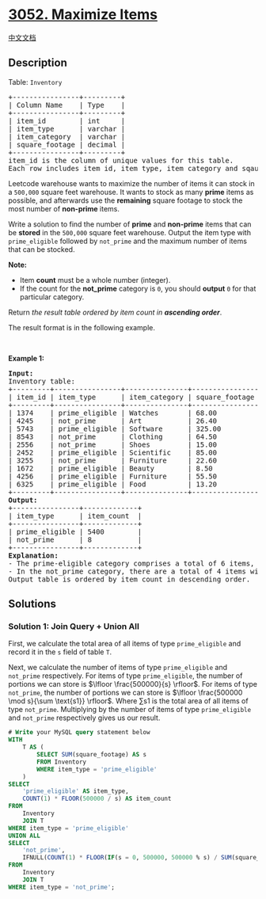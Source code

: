 # [3052. Maximize Items](https://leetcode.com/problems/maximize-items)

[中文文档](/solution/3000-3099/3052.Maximize%20Items/README.md)

<!-- tags: -->

## Description

<p>Table: <font face="monospace"><code>Inventory</code></font></p>

<pre>
+----------------+---------+ 
| Column Name    | Type    | 
+----------------+---------+ 
| item_id        | int     | 
| item_type      | varchar |
| item_category  | varchar |
| square_footage | decimal |
+----------------+---------+
item_id is the column of unique values for this table.
Each row includes item id, item type, item category and sqaure footage.
</pre>

<p>Leetcode warehouse wants to maximize the number of items it can stock in a <code>500,000</code> square feet warehouse. It wants to stock as many <strong>prime</strong> items as possible, and afterwards use the <strong>remaining</strong> square footage to stock the most number of <strong>non-prime</strong> items.</p>

<p>Write a solution to find the number of <strong>prime</strong> and <strong>non-prime</strong> items that can be <strong>stored</strong> in the <code>500,000</code> square feet warehouse. Output the item type with <code>prime_eligible</code> followed by <code>not_prime</code> and the maximum number of items that can be stocked.</p>

<p><strong>Note:</strong></p>

<ul>
	<li>Item <strong>count</strong> must be a whole number (integer).</li>
	<li>If the count for the <strong>not_prime</strong> category is <code>0</code>, you should <strong>output</strong> <code>0</code> for that particular category.</li>
</ul>

<p>Return <em>the result table ordered by item count in <strong>ascending order</strong></em>.</p>

<p>The result format is in the following example.</p>

<p>&nbsp;</p>
<p><strong class="example">Example 1:</strong></p>

<pre>
<strong>Input:</strong> 
Inventory table:
+---------+----------------+---------------+----------------+
| item_id | item_type      | item_category | square_footage | 
+---------+----------------+---------------+----------------+
| 1374    | prime_eligible | Watches       | 68.00          | 
| 4245    | not_prime      | Art           | 26.40          | 
| 5743    | prime_eligible | Software      | 325.00         | 
| 8543    | not_prime      | Clothing      | 64.50          |  
| 2556    | not_prime      | Shoes         | 15.00          |
| 2452    | prime_eligible | Scientific    | 85.00          |
| 3255    | not_prime      | Furniture     | 22.60          | 
| 1672    | prime_eligible | Beauty        | 8.50           |  
| 4256    | prime_eligible | Furniture     | 55.50          |
| 6325    | prime_eligible | Food          | 13.20          | 
+---------+----------------+---------------+----------------+
<strong>Output:</strong> 
+----------------+-------------+
| item_type      | item_count  | 
+----------------+-------------+
| prime_eligible | 5400        | 
| not_prime      | 8           | 
+----------------+-------------+
<strong>Explanation:</strong> 
- The prime-eligible category comprises a total of 6 items, amounting to a combined square footage of 555.20 (68 + 325 + 85 + 8.50 + 55.50 + 13.20). It is possible to store 900 combinations of these 6 items, totaling 5400 items and occupying 499,680 square footage.
- In the not_prime category, there are a total of 4 items with a combined square footage of 128.50. After deducting the storage used by prime-eligible items (500,000 - 499,680 = 320), there is room for 2 combinations of non-prime items, accommodating a total of 8 non-prime items within the available 320 square footage.
Output table is ordered by item count in descending order.</pre>

## Solutions

### Solution 1: Join Query + Union All

First, we calculate the total area of all items of type `prime_eligible` and record it in the `s` field of table `T`.

Next, we calculate the number of items of type `prime_eligible` and `not_prime` respectively. For items of type `prime_eligible`, the number of portions we can store is $\lfloor \frac{500000}{s} \rfloor$. For items of type `not_prime`, the number of portions we can store is $\lfloor \frac{500000 \mod s}{\sum \text{s1}} \rfloor$. Where $\sum \text{s1}$ is the total area of all items of type `not_prime`. Multiplying by the number of items of type `prime_eligible` and `not_prime` respectively gives us our result.

<!-- tabs:start -->

```sql
# Write your MySQL query statement below
WITH
    T AS (
        SELECT SUM(square_footage) AS s
        FROM Inventory
        WHERE item_type = 'prime_eligible'
    )
SELECT
    'prime_eligible' AS item_type,
    COUNT(1) * FLOOR(500000 / s) AS item_count
FROM
    Inventory
    JOIN T
WHERE item_type = 'prime_eligible'
UNION ALL
SELECT
    'not_prime',
    IFNULL(COUNT(1) * FLOOR(IF(s = 0, 500000, 500000 % s) / SUM(square_footage)), 0)
FROM
    Inventory
    JOIN T
WHERE item_type = 'not_prime';
```

<!-- tabs:end -->

<!-- end -->
